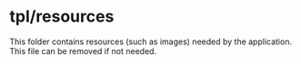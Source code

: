 # tpl/resources

This folder contains resources (such as images) needed by the application. This file can
be removed if not needed.
